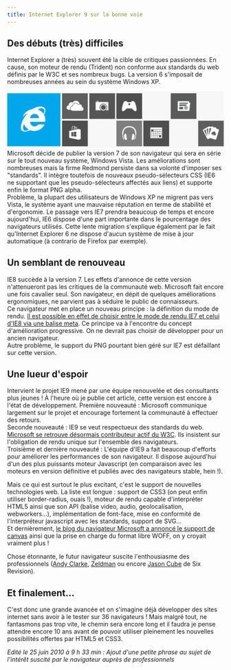 ```yaml
---
title: Internet Explorer 9 sur la bonne voie
---
```

## Des débuts (très) difficiles

Internet Explorer a (très) souvent été la cible de critiques passionnées. En cause, son moteur de rendu (Trident) non conforme aux standards du web définis par le W3C et ses nombreux bugs.
La version 6 s'imposait de nombreuses années au sein du système Windows XP.

![Internet Explorer 9, the fucking browser](ie.png)Microsoft décide de publier la version 7 de son navigateur qui sera en série sur le tout nouveau système, Windows Vista. Les améliorations sont nombreuses mais la firme Redmond persiste dans sa volonté d'imposer ses "standards". Il intègre toutefois de nouveaux pseudo-sélecteurs CSS (IE6 ne supportant que les pseudo-sélecteurs affectés aux liens) et supporte enfin le format PNG alpha.  
Problème, la plupart des utilisateurs de Windows XP ne migrent pas vers Vista, le système ayant une mauvaise réputation en terme de stabilité et d'ergonomie. Le passage vers IE7 prendra beaucoup de temps et encore aujourd'hui, IE6 dispose d'une part importante dans le pourcentage des navigateurs utilisés. Cette lente migration s'explique également par le fait qu'Internet Explorer 6 ne dispose d'aucun système de mise à jour automatique (à contrario de Firefox par exemple).

<!--more-->

## Un semblant de renouveau

IE8 succède à la version 7. Les effets d'annonce de cette version n'attenueront pas les critiques de la communauté web. Microsoft fait encore une fois cavalier seul. Son navigateur, en dépit de quelques améliorations ergonomiques, ne parvient pas à séduire le public de connaisseurs.  
Ce navigateur met en place un nouveau principe : la définition du mode de rendu. [Il est possible en effet de choisir entre le mode de rendu IE7 et celui d'IE8 via une balise meta](http://behaba.com/articles/les-standards-selon-la-firme-redmond "Les standards selon la firme Redmond"). Ce principe va à l'encontre du concept d'amélioration progressive. On ne devrait pas choisir de développer pour un ancien navigateur.  
Autre problème, le support du PNG pourtant bien géré sur IE7 est défaillant sur cette version.

## Une lueur d'espoir

Intervient le projet IE9 mené par une équipe renouvelée et des consultants plus jeunes ! À l'heure où je publie cet article, cette version est encore à l'état de développement.
Première nouveauté : Microsoft communique largement sur le projet et encourage fortement la communauté à effectuer des retours.  
Seconde nouveauté : IE9 se veut respectueux des standards du web. [Microsoft se retrouve désormais contributeur actif du W3C](http://www.w3.org/QA/2010/03/interview_paul_cotton_on_micro.html "Interview: Paul Cotton on Microsoft Participation in the W3C HTML Working Group"). Ils insistent sur l'obligation de rendu unique sur l'ensemble des navigateurs.  
Troisième et dernière nouveauté : L'équipe d'IE9 a fait beaucoup d'efforts pour améliorer les performances de son navigateur. Il dispose aujourd'hui d'un des plus puissants moteur Javascript (en comparaison avec les moteurs en version définitive et publiés avec des navigateurs stable, hein !).

Mais ce qui est surtout le plus excitant, c'est le support de nouvelles technologies web. La liste est longue : support de CSS3 (on peut enfin utiliser border-radius, ouais !), moteur de rendu capable d'interpréter HTML5 ainsi que son API (balise video, audio, geolocalisation, webworkers...), implémentation de font-face, mise en conformité de l'interpréteur javascript avec les standards, support de SVG...  
Et dernièrement, [le blog du navigateur Microsoft a annoncé le support de canvas](http://blogs.msdn.com/b/ie/archive/2010/06/23/html5-native-third-ie9-platform-preview-available-for-developers.aspx "HTML5, Native: Third IE9 Platform Preview Available for Developers") ainsi que la prise en charge du format libre WOFF, on y croyait vraiment plus !

Chose étonnante, le futur navigateur suscite l'enthousiasme des professionnels ([Andy Clarke](http://www.stuffandnonsense.co.uk/blog/about/internet_explorer_9_in_on_the_boil/ "Internet Explorer 9 is on the boil"), [Zeldman](http://www.zeldman.com/2010/03/16/ie9-preview/ "IE9 preview") ou encore [Jason Cube](http://sixrevisions.com/web-development/five-things-ie9-is-actually-doing-right/ "Five Things IE9 is (Actually) Doing Right") de Six Revision).

## Et finalement...

C'est donc une grande avancée et on s'imagine déjà développer des sites internet sans avoir à le tester sur 36 navigateurs ! Mais malgré tout, ne fantasmons pas trop vite, le chemin sera encore long et il faudra je pense attendre encore 10 ans avant de pouvoir utiliser pleinement les nouvelles possibilités offertes par HTML5 et CSS3.

<em>Edité le 25 juin 2010 à 9 h 33 min : Ajout d'une petite phrase au sujet de l'intérêt suscité par le navigateur auprès de professionnels</em>